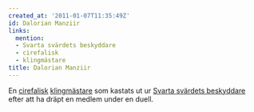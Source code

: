 ```yaml
---
created_at: '2011-01-07T11:35:49Z'
id: Dalorian Manziir
links:
  mention:
  - Svarta svärdets beskyddare
  - cirefalisk
  - klingmästare
title: Dalorian Manziir
---
```


En [cirefalisk][] [klingmästare] som kastats ut ur [Svarta svärdets beskyddare] efter att ha dräpt
en medlem under en duell.

  [cirefalisk]: cirefalisk
  [klingmästare]: klingmästare
  [Svarta svärdets beskyddare]: Svarta_svärdets_beskyddare
